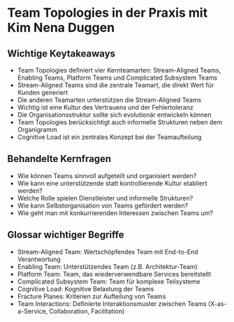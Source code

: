 # Team Topologies in der Praxis mit Kim Nena Duggen

## Wichtige Keytakeaways

- Team Topologies definiert vier Kernteamarten: Stream-Aligned Teams, Enabling Teams, Platform Teams und Complicated Subsystem Teams
- Stream-Aligned Teams sind die zentrale Teamart, die direkt Wert für Kunden generiert
- Die anderen Teamarten unterstützen die Stream-Aligned Teams
- Wichtig ist eine Kultur des Vertrauens und der Fehlertoleranz
- Die Organisationsstruktur sollte sich evolutionär entwickeln können
- Team Topologies berücksichtigt auch informelle Strukturen neben dem Organigramm
- Cognitive Load ist ein zentrales Konzept bei der Teamaufteilung

## Behandelte Kernfragen

- Wie können Teams sinnvoll aufgeteilt und organisiert werden?
- Wie kann eine unterstützende statt kontrollierende Kultur etabliert werden?
- Welche Rolle spielen Dienstleister und informelle Strukturen?
- Wie kann Selbstorganisation von Teams gefördert werden?
- Wie geht man mit konkurrierenden Interessen zwischen Teams um?

## Glossar wichtiger Begriffe

- Stream-Aligned Team: Wertschöpfendes Team mit End-to-End Verantwortung
- Enabling Team: Unterstützendes Team (z.B. Architektur-Team)
- Platform Team: Team, das wiederverwendbare Services bereitstellt
- Complicated Subsystem Team: Team für komplexe Teilsysteme
- Cognitive Load: Kognitive Belastung der Teams
- Fracture Planes: Kriterien zur Aufteilung von Teams
- Team Interactions: Definierte Interaktionsmuster zwischen Teams (X-as-a-Service, Collaboration, Facilitation)
